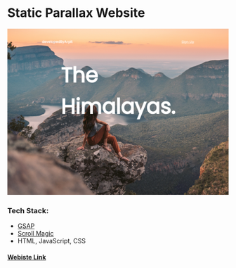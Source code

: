 # Static Parallax Website

![Website Screenshot](./asset/website-screenshot.png)

### Tech Stack:
- [GSAP](https://greensock.com/gsap/)
- [Scroll Magic](https://scrollmagic.io/)
- HTML, JavaScript, CSS

#### [Webiste Link](https://thearpitanand.github.io/static-parallax-website/)